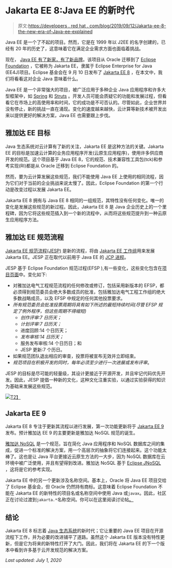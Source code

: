 # Jakarta EE 8:Java EE 的新时代

> 原文:[https://developers . red hat . com/blog/2019/09/12/Jakarta-ee-8-the-new-era-of-Java-ee-explained](https://developers.redhat.com/blog/2019/09/12/jakarta-ee-8-the-new-era-of-java-ee-explained)

Java EE 是一个了不起的项目。然而，它是在 1999 年以 J2EE 的名字创建的，已经有 20 年的历史了，这意味着它在满足企业需求方面也面临着挑战。

现在， [Java EE 有了新家，有了新品牌](https://developers.redhat.com/videos/youtube/f2EwhTUmeOI/)。该项目从 Oracle 迁移到了 [Eclipse Foundation](https://www.eclipse.org/org/) ，它被称为 Jakarta EE，隶属于 Eclipse Enterprise for Java (EE4J)项目。Eclipse 基金会在 9 月 10 日发布了 [Jakarta EE 8](https://jakarta.ee/release/) ，在本文中，我们将看看这对企业 Java 意味着什么。

Java EE 是一个非常强大的项目，被广泛应用于多种企业 Java 应用程序和许多大型框架中，如 [Spring](https://spring.io/) 和 [Struts](https://struts.apache.org/) 。开发人员可能会质疑它的功能和发展过程，但看看它在市场上的高使用率和时间，它的成功是不可否认的。尽管如此，企业世界并没有停止，新的挑战一直在涌现。变化的速度越来越快，云计算等新技术被开发出来以提供更好的解决方案，Java EE 也需要跟上步伐。

## 雅加达 EE 目标

Java 生态系统对云计算有了新的关注，Jakarta EE 是这种方法的关键。Jakarta EE 的目标是加速云计算的业务应用程序开发(云原生应用程序)，使用许多供应商开发的规范。这个项目基于 Java EE 8，它的规范、技术兼容性工具包(tck)和参考实现(RI)都是从 Oracle 迁移到 Eclipse Foundation 的。

然而，要为云计算发展这些规范，我们不能使用 Java EE 上使用的相同流程，因为它们对于当前的企业挑战来说太慢了。因此，Eclipse Foundation 的第一个行动是改变过程以发展 Jakarta EE。

Jakarta EE 8 拥有与 Java EE 8 相同的一组规范，其特性没有任何变化。唯一的变化是发展这些规范的新过程。因此，Jakarta EE 8 是 Java 企业历史上的一个里程碑，因为它将这些规范插入到一个新的流程中，从而将这些规范提升到一种云原生应用程序方法。

## 雅加达 EE 规范流程

[Jakarta EE 规范流程(JESP)](https://jakarta.ee/about/jesp/) 是新的流程，将由 [Jakarta EE 工作组](https://jakarta.ee/about/)用来发展 Jakarta EE。JESP 正在取代以前用于 Java EE 的 [JCP 进程](https://www.jcp.org/en/home/index)。

JESP 基于 Eclipse Foundation 规范过程(EFSP ),有一些变化，这些变化包含在[项目页面](https://jakarta.ee/about/jesp/)中。变化如下:

*   对雅加达电气工程规范流程的任何修改或修订，包括采用新版本的 EFSP，都必须得到规范委员会绝大多数成员的批准，包括雅加达电气工程工作组的绝大多数战略成员，以及 EFSP 中规定的任何其他投票要求。
*   *所有规范委员会批准投票周期将具有如下所述的最短持续时间(尽管 EFSP 规定了例外程序，但这些周期不得缩短)*
    *   *创作评审:7 日历天；*
    *   *计划评审:7 日历天；*
    *   进度回顾:14 个日历天；
    *   *发布审核:14 日历天；*
    *   服务发布审核:14 个日历日；和
    *   JESP 更新:7 个历日。
*   如果规范团队退出相应的审查，投票将被宣布无效并立即结束。
*   *规范项目在积极开发的同时，每年必须至少进行一次进展或发布评审*。

JESP 的目标是尽可能的轻量级，其设计更接近于开源开发，并且牢记代码优先开发。因此，JESP 提倡一种新的文化，这种文化注重实验，以通过实验获得的知识为基础来发展这些规范。

[![](../Images/c2b9f06305c4b924feb10978643812c5.png)T2】](https://che.openshift.io/f?url=https://raw.githubusercontent.com/redhat-developer/devfile/master/getting-started/java-maven/devfile.yaml/?sc_cid=7013a000002D1quAAC)

## Jakarta EE 9

Jakarta EE 8 专注于更新其流程以进行发展，第一次功能更新将于 [Jakarta EE 9](https://www.eclipse.org/community/eclipse_newsletter/2019/february/Jakarta_EE_9.php) 发布。预计雅加达 EE 9 的主要更新是雅加达 NoSQL 规范的诞生。

[雅加达 NoSQL](https://projects.eclipse.org/proposals/jakarta-nosql) 是一个规范，旨在简化 Java 应用程序和 NoSQL 数据库之间的集成，促进一个标准的解决方案，用一个高层次的抽象将它们连接起来。这个功能太棒了。这也是让 Java 平台更接近云原生方法的一大步，因为 NoSQL 数据库在云环境中被广泛使用，并且有望得到改进。雅加达 NoSQL 基于 [Eclipse JNoSQL](http://www.jnosql.org/) ，这将是它的参考实现。

Jakarta EE 中的另一个更新涉及名称空间。基本上，Oracle 将 Java EE 项目交给了 Eclipse 基金会，但 Oracle 仍然持有商标。这意味着 Eclipse Foundation 不能在 Jakarta EE 的新特性的项目名或名称空间中使用 Java 或`javax`。因此，社区正在讨论过渡到`jakarta.*`名称空间。你可以在这里阅读讨论帖[。](https://www.eclipse.org/lists/jakartaee-platform-dev/msg00029.html)

## 结论

Jakarta EE 8 标志着 [Java 生态系统](https://developers.redhat.com/blog/2019/09/05/why-java-is-so-hot-right-now/)的新时代；它让重要的 Java EE 项目在开源流程下工作，并为必要的改进铺平了道路。虽然这个 Jakarta EE 版本没有特性更新，但是它为将来的新特性打开了大门。因此，我们将在 Jakarta EE 的下一个版本中看到许多基于云开发规范的解决方案。

*Last updated: July 1, 2020*